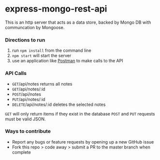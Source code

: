 # express-mongo-rest-api

This is an http server that acts as a data store, backed by Mongo DB with communcation by Mongoose.

### Directions to run
1. run `npm install` from the command line
2. `npm start` will start the server
3. use an application like [Postman](https://www.getpostman.com/) to make calls to the API

### API Calls
- `GET`/api/notes returns all notes
- `GET`/api/notes/:id
- `POST`/api/notes
- `PUT`/api/notes/:id
- `DELETE`/api/notes/:id deletes the selected notes

`GET` will only return items if they exist in the database
`POST` and `PUT` requests must be valid JSON.

### Ways to contribute
- Report any bugs or feature requests by opening up a new GitHub issue
- Fork this repo > code away > submit a PR to the master branch when complete
